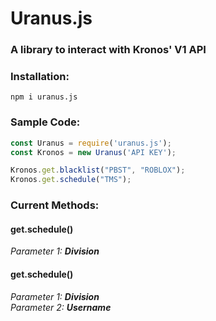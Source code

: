 # Uranus.js
### A library to interact with Kronos' V1 API


### Installation:

`npm i uranus.js`

### Sample Code:

```js
const Uranus = require('uranus.js');
const Kronos = new Uranus('API KEY');

Kronos.get.blacklist("PBST", "ROBLOX");
Kronos.get.schedule("TMS");
```

### Current Methods:

#### **get.schedule()**  
_Parameter 1: **Division**_

 

#### **get.schedule()**  
_Parameter 1: **Division**_  
_Parameter 2: **Username**_


